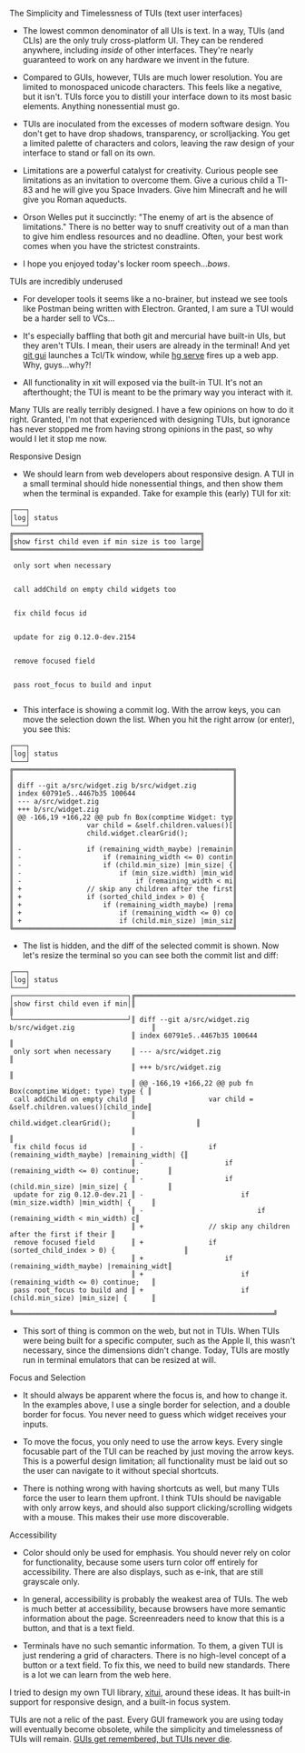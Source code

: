 The Simplicity and Timelessness of TUIs (text user interfaces)

* The lowest common denominator of all UIs is text. In a way, TUIs (and CLIs) are the only truly cross-platform UI. They can be rendered anywhere, including *inside* of other interfaces. They're nearly guaranteed to work on any hardware we invent in the future.

* Compared to GUIs, however, TUIs are much lower resolution. You are limited to monospaced unicode characters. This feels like a negative, but it isn't. TUIs force you to distill your interface down to its most basic elements. Anything nonessential must go.

* TUIs are inoculated from the excesses of modern software design. You don't get to have drop shadows, transparency, or scrolljacking. You get a limited palette of characters and colors, leaving the raw design of your interface to stand or fall on its own.

* Limitations are a powerful catalyst for creativity. Curious people see limitations as an invitation to overcome them. Give a curious child a TI-83 and he will give you Space Invaders. Give him Minecraft and he will give you Roman aqueducts.

* Orson Welles put it succinctly: "The enemy of art is the absence of limitations." There is no better way to snuff creativity out of a man than to give him endless resources and no deadline. Often, your best work comes when you have the strictest constraints.

* I hope you enjoyed today's locker room speech...*bows*.

TUIs are incredibly underused

* For developer tools it seems like a no-brainer, but instead we see tools like Postman being written with Electron. Granted, I am sure a TUI would be a harder sell to VCs...

* It's especially baffling that both git and mercurial have built-in UIs, but they aren't TUIs. I mean, their users are already in the terminal! And yet [git gui](https://git-scm.com/docs/git-gui) launches a Tcl/Tk window, while [hg serve](https://wiki.mercurial-scm.org/hgserve) fires up a web app. Why, guys...why?!

* All functionality in xit will exposed via the built-in TUI. It's not an afterthought; the TUI is meant to be the primary way you interact with it.

Many TUIs are really terribly designed. I have a few opinions on how to do it right. Granted, I'm not that experienced with designing TUIs, but ignorance has never stopped me from having strong opinions in the past, so why would I let it stop me now.

Responsive Design

* We should learn from web developers about responsive design. A TUI in a small terminal should hide nonessential things, and then show them when the terminal is expanded. Take for example this (early) TUI for xit:

```
┌───┐                                                   
│log│ status                                            
└───┘                                                   
╔══════════════════════════════════════════════╗        
║show first child even if min size is too large║        
╚══════════════════════════════════════════════╝        
                                                        
 only sort when necessary                               
                                                        
                                                        
 call addChild on empty child widgets too               
                                                        
                                                        
 fix child focus id                                     
                                                        
                                                        
 update for zig 0.12.0-dev.2154                         
                                                        
                                                        
 remove focused field                                   
                                                        
                                                        
 pass root_focus to build and input                     
                                                        
```

* This interface is showing a commit log. With the arrow keys, you can move the selection down the list. When you hit the right arrow (or enter), you see this:

```
┌───┐                                                   
│log│ status                                            
└───┘                                                   
╔══════════════════════════════════════════════════════╗
║                                                      ║
║ diff --git a/src/widget.zig b/src/widget.zig         ║
║ index 60791e5..4467b35 100644                        ║
║ --- a/src/widget.zig                                 ║
║ +++ b/src/widget.zig                                 ║
║ @@ -166,19 +166,22 @@ pub fn Box(comptime Widget: typ║
║                  var child = &self.children.values()[║
║                  child.widget.clearGrid();           ║
║                                                      ║
║ -                if (remaining_width_maybe) |remainin║
║ -                    if (remaining_width <= 0) contin║
║ -                    if (child.min_size) |min_size| {║
║ -                        if (min_size.width) |min_wid║
║ -                            if (remaining_width < mi║
║ +                // skip any children after the first║
║ +                if (sorted_child_index > 0) {       ║
║ +                    if (remaining_width_maybe) |rema║
║ +                        if (remaining_width <= 0) co║
║ +                        if (child.min_size) |min_siz║
╚══════════════════════════════════════════════════════╝
```

* The list is hidden, and the diff of the selected commit is shown. Now let's resize the terminal so you can see both the commit list and diff:

```
┌───┐                                                                                           
│log│ status                                                                                    
└───┘                                                                                           
┌────────────────────────────┐╔════════════════════════════════════════════════════════════════╗
│show first child even if min│║                                                                ║
└────────────────────────────┘║ diff --git a/src/widget.zig b/src/widget.zig                   ║
                              ║ index 60791e5..4467b35 100644                                  ║
 only sort when necessary     ║ --- a/src/widget.zig                                           ║
                              ║ +++ b/src/widget.zig                                           ║
                              ║ @@ -166,19 +166,22 @@ pub fn Box(comptime Widget: type) type { ║
 call addChild on empty child ║                  var child = &self.children.values()[child_inde║
                              ║                  child.widget.clearGrid();                     ║
                              ║                                                                ║
 fix child focus id           ║ -                if (remaining_width_maybe) |remaining_width| {║
                              ║ -                    if (remaining_width <= 0) continue;       ║
                              ║ -                    if (child.min_size) |min_size| {          ║
 update for zig 0.12.0-dev.21 ║ -                        if (min_size.width) |min_width| {     ║
                              ║ -                            if (remaining_width < min_width) c║
                              ║ +                // skip any children after the first if their ║
 remove focused field         ║ +                if (sorted_child_index > 0) {                 ║
                              ║ +                    if (remaining_width_maybe) |remaining_widt║
                              ║ +                        if (remaining_width <= 0) continue;   ║
 pass root_focus to build and ║ +                        if (child.min_size) |min_size| {      ║
                              ╚════════════════════════════════════════════════════════════════╝
```

* This sort of thing is common on the web, but not in TUIs. When TUIs were being built for a specific computer, such as the Apple II, this wasn't necessary, since the dimensions didn't change. Today, TUIs are mostly run in terminal emulators that can be resized at will.

Focus and Selection

* It should always be apparent where the focus is, and how to change it. In the examples above, I use a single border for selection, and a double border for focus. You never need to guess which widget receives your inputs.

* To move the focus, you only need to use the arrow keys. Every single focusable part of the TUI can be reached by just moving the arrow keys. This is a powerful design limitation; all functionality must be laid out so the user can navigate to it without special shortcuts.

* There is nothing wrong with having shortcuts as well, but many TUIs force the user to learn them upfront. I think TUIs should be navigable with only arrow keys, and should also support clicking/scrolling widgets with a mouse. This makes their use more discoverable.

Accessibility

* Color should only be used for emphasis. You should never rely on color for functionality, because some users turn color off entirely for accessibility. There are also displays, such as e-ink, that are still grayscale only.

* In general, accessibility is probably the weakest area of TUIs. The web is much better at accessibility, because browsers have more semantic information about the page. Screenreaders need to know that this is a button, and that is a text field.

* Terminals have no such semantic information. To them, a given TUI is just rendering a grid of characters. There is no high-level concept of a button or a text field. To fix this, we need to build new standards. There is a lot we can learn from the web here.

I tried to design my own TUI library, [xitui](https://github.com/radarroark/xitui), around these ideas. It has built-in support for responsive design, and a built-in focus system.

TUIs are not a relic of the past. Every GUI framework you are using today will eventually become obsolete, while the simplicity and timelessness of TUIs will remain. [GUIs get remembered, but TUIs never die](https://www.youtube.com/shorts/U_pqRP-4hUc).
